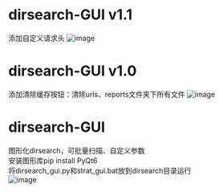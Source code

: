 # dirsearch-GUI v1.1
添加自定义请求头
![image](https://github.com/BeliefGuy/dirsearch-GUI/assets/130121269/75701a15-9af5-463c-9d21-01bd6106959a)
# dirsearch-GUI v1.0
添加清除缓存按钮：清除urls、reports文件夹下所有文件
![image](https://github.com/BeliefGuy/dirsearch-GUI/assets/130121269/b7309aa0-d719-41ae-a8ea-db6086d8aa9f)
# dirsearch-GUI
图形化dirsearch，可批量扫描、自定义参数<br>
安装图形库pip install PyQt6<br>
将dirsearch_gui.py和strat_gui.bat放到dirsearch目录运行<br>
![image](https://github.com/BeliefGuy/dirsearch-GUI/assets/130121269/a3d165b4-384e-43db-9ac8-1b54f963a701)

